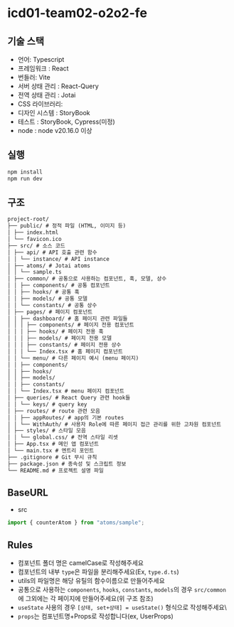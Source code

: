 # icd01-team02-o2o2-fe

## 기술 스택

- 언어: Typescript
- 프레임워크 : React
- 번들러: Vite
- 서버 상태 관리 : React-Query
- 전역 상태 관리 : Jotai
- CSS 라이브러리:
- 디자인 시스템 : StoryBook
- 테스트 : StoryBook, Cypress(미정)
- node : node v20.16.0 이상

## 실행

```bash
npm install
npm run dev
```

## 구조

```md
project-root/
├── public/ # 정적 파일 (HTML, 이미지 등)
│ ├── index.html
│ └── favicon.ico
├── src/ # 소스 코드
│ ├── api/ # API 호출 관련 함수
│ │ └── instance/ # API instance
│ ├── atoms/ # Jotai atoms
│ │ └── sample.ts
│ ├── common/ # 공통으로 사용하는 컴포넌트, 훅, 모델, 상수
│ │ ├── components/ # 공통 컴포넌트
│ │ ├── hooks/ # 공통 훅
│ │ ├── models/ # 공통 모델
│ │ └── constants/ # 공통 상수
│ ├── pages/ # 페이지 컴포넌트
│ │ ├── dashboard/ # 홈 페이지 관련 파일들
│ │ │ ├── components/ # 페이지 전용 컴포넌트
│ │ │ ├── hooks/ # 페이지 전용 훅
│ │ │ ├── models/ # 페이지 전용 모델
│ │ │ ├── constants/ # 페이지 전용 상수
│ │ │ └── Index.tsx # 홈 페이지 컴포넌트
│ │ └── menu/ # 다른 페이지 예시 (menu 페이지)
│ │ ├── components/
│ │ ├── hooks/
│ │ ├── models/
│ │ ├── constants/
│ │ └── Index.tsx # menu 페이지 컴포넌트
│ ├── queries/ # React Query 관련 hook들
│ │ └── keys/ # query key
│ ├── routes/ # route 관련 모음
│ │ ├── appRoutes/ # app의 기본 routes
│ │ └── WithAuth/ # 사용자 Role에 따른 페이지 접근 관리를 위한 고차원 컴포넌트
│ ├── styles/ # 스타일 모음
│ │ └── global.css/ # 전역 스타일 리셋
│ ├── App.tsx # 메인 앱 컴포넌트
│ └── main.tsx # 엔트리 포인트
├── .gitignore # Git 무시 규칙
├── package.json # 종속성 및 스크립트 정보
└── README.md # 프로젝트 설명 파일
```

## BaseURL

- src

```js
import { counterAtom } from "atoms/sample";
```

## Rules

- 컴포넌트 폴더 명은 camelCase로 작성해주세요
- 컴포넌트의 내부 `type`은 파일을 분리해주세요(Ex, `type.d.ts`)
- utils의 파일명은 해당 유틸의 함수이름으로 만들어주세요
- 공통으로 사용하는 `components`, `hooks`, `constants`, `models`의 경우 `src/common`에 그외에는 각 페이지에 만들어주세요(위 구조 참조)
- `useState` 사용의 경우 `[상태, set+상태] = useState()` 형식으로 작성해주세요\
- `props`는 컴포넌트명+Props로 작성합니다(ex, UserProps)
